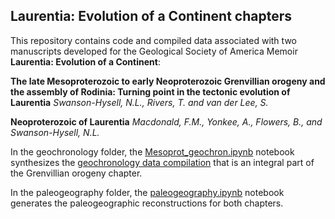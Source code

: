 ## Laurentia: Evolution of a Continent chapters

This repository contains code and compiled data associated with two manuscripts developed for the Geological Society of America Memoir **Laurentia: Evolution of a Continent**:

**The late Mesoproterozoic to early Neoproterozoic Grenvillian orogeny and the assembly of Rodinia: Turning point in the tectonic evolution of Laurentia**
*Swanson-Hysell, N.L., Rivers, T. and van der Lee, S.*

**Neoproterozoic of Laurentia**
*Macdonald, F.M., Yonkee, A., Flowers, B., and Swanson-Hysell, N.L.*

In the geochronology folder, the [Mesoprot_geochron.ipynb](https://github.com/Swanson-Hysell/Mesoproterozoic_Turning_Point/blob/main/geochronology/Mesoprot_geochron.ipynb) notebook synthesizes the [geochronology data compilation](https://github.com/Swanson-Hysell/Mesoproterozoic_Turning_Point/blob/main/geochronology/data/Mesoproterozoic_Laurentia_dates.csv)  that is an integral part of the Grenvillian orogeny chapter.

In the paleogeography folder, the [paleogeography.ipynb](https://github.com/Swanson-Hysell/Mesoproterozoic_Turning_Point/blob/main/paleogeography/paleogeography.ipynb) notebook generates the paleogeographic reconstructions for both chapters.